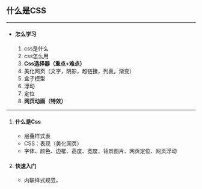 ## 什么是CSS

---

- #### 怎么学习

  1. css是什么
  2. css怎么用
  3. **Css选择器（重点+难点）**
  4. 美化网页（文字，阴影，超链接，列表，渐变）
  5. 盒子模型
  6. 浮动
  7. 定位
  8. **网页动画（特效）**

  

---

1. #### 什么是Css

   - 层叠样式表
   - CSS：表现（美化网页）
   - 字体、颜色、边框、高度、宽度、背景图片、网页定位、网页浮动

2. #### 快速入门

   - 内联样式规范，<style>可以编写css的代码，每一个声明最好用分号结尾
     - 语法：选择器{      声明1；  }
   - 外联样式：使用link外联**建议使用**
     - `<link rel="stylesheet" href="css/style.css">`
     - 优势：
       1. 内容和表现分离
       2. 网页结构表现统一，可以实现复用
       3. 样式十分的丰富
       4. 建议使用独立于html的css文件
       5. 利用SEO，容易被搜索引擎收录！

3. #### CSS的导入方式

   - 行内样式：`<h1 style="color: skyblue">标题</h1>`

   - 内部样式style标签：

     ```css
     <style>
         h1{
             color: skyblue;
         }
     </style>
     ```

   - 外部样式：`<link rel="stylesheet" href="css/style.css">`，属于HTML标签

   - **优先级：行内样式>内部样式>外部样式，遵循就近原则**

   - 扩展：CSS2.0用导入式，作用是引入CSS样式

     ```css
     <style>
         @import "css/style.css";
     </style>
     ```

---

 1. #### 选择器

    > 作用：选择叶敏上的某一个或者某一些元素

    

    - #### 基本选择器

      1. 标签选择器

         - 标签选择器会选择到页面上所有的此标签

           ```css
               <style>
                   h1{
                       color: skyblue;
                   }
               </style>
           ```

      2. 类选择器

         - 选择所有class属性一致的标签，跨标签

         - 格式：.class的名称{}

         - 好处：可以多个标签归类，是同一个class，可以复用

           ```css
             <style>
             .a{
               color: skyblue;
             }
             .b{
               color: greenyellow;
             }
             .c{
               color: pink;
             }
             </style>
           
           <h1 class="a">1</h1>
           <h1 class="b">2</h1>
           <h1 class="c">3</h1>
           ```

      3. id选择器

         - 格式：#ID名称{}

         - id必须保证全局唯一

           ```css
           <style>
               #a{
                 color: pink;
               }
               #b{
                 color: greenyellow;
               }
               #c{
                 color: skyblue;
               }
             </style>
           
           <h1 id="a">1</h1>
           <h1 id="b">2</h1>
           <h1 id="c">3</h1>
           ```

         - **优先级:id选择器>类选择器>标签选择器,不遵循就近原则**

    - #### 层次选择器

      1. 后代选择器

         - 在某个元素的后面

           ```css
                 body p{
                   background: skyblue;
                 }
           ```

      2. 子选择器

         - 一代 儿子

           ```css
                 body>p{
                   background: skyblue;
                 }
           ```

      3. 相邻兄弟选择器

         - 同辈，只有一个，相邻向下

           ```css
                 .active + p{
                   background: skyblue;
                 }
           ```

      4. 通用选择器

         - 当前选中元素的向下的所有兄弟元素

           ```css
             .active~p{
                   background: skyblue;
                 }
           ```

    - #### 结构伪类选择器

      1. 结构伪类：定位

         ```css
         <style>
             /* 1.ul第一个子元素
              2.ul最后一个子元素
              3.第一个p元素
              */
             ul li:first-child{
               background: skyblue;
             }
             ul li:last-child{
               background: pink;
             }
            /* 选择当前p元素的父级元素，选择父级元素的第一个，并且是当前元素才生效*/
            p:nth-child(1){
              background: greenyellow;
            }
             /* 选择当前父级元素的p元素的第二个元素*/
            p:nth-last-of-type(2){
              background: yellow;
            }
           </style>
         ```

    - 属性选择器

      1. 存在ID的元素：属性名=属性值（正则）{}	

         - =    绝对等于
         - *= 包含这个元素
         - ^= 以这个开头
         - ￥=以这个结尾
      
         ```html
         <!DOCTYPE html>
         <html lang="en">
         <head>
             <meta charset="UTF-8">
             <title>属性选择器</title>
         
           <style>
             .demo a{
               float: left;
               display: block;
               height: 50px;
               width: 50px;
               border-radius: 10px;
               background: skyblue;
               text-align: center;
               color: darkgray;
               text-decoration: none;
               margin-right: 5px;
               font: bold 20px/50px Arial;
             }
           /*  存在id属性的元素  a[]{}*/
             a[id=first]{
               background: pink;
             }
             a[class*="links"]{
               background: orange;
             }
           /*  选择href中以http开头的元素*/
             a[href^=http]{
               background: yellowgreen;
             }
             a[href$=pdf]{
               background: cornflowerblue;
             }
         
           </style>
         </head>
         <body>
         <p class="demo">
             <a href="https://www.taobao.com" class="links item first" id="first">1</a>
             <a href="" class="links item active" target="_blank" title="test">2</a>
             <a href="images/1.html" class="links item ">3</a>
             <a href="images/1.png" class="links item ">4</a>
             <a href="images/1.jpg" class="links item ">5</a>
             <a href="abc" class="links item ">6</a>
             <a href="/a.pdf" class="links item ">7</a>
             <a href="/abc.pdf" class="links item ">8</a>
             <a href="abc.doc" class="links item ">9</a>
             <a href="abcd.doc" class="links item last">10</a>
         </p>
         </body>
         </html>
         ```

---

1. #### 美化网页元素

   > 作用：有效的传递页面信息，美化网页，凸显页面的主题，提高用户体验

   - span标签
     1. 重点要突出的字使用span套起来
     
   - 字体样式：
     1. font-fiamily：字体
     
     2. font-size：字体大小
     
     3. font-weight：字体粗细
     
     4. color：字体颜色
     
     5. font简写 ：字体风格、字体粗细、大小、样式
     
        ```html
        <!DOCTYPE html>
        <html lang="en">
        <head>
            <meta charset="UTF-8">
            <title>字体样式</title>
          <style>
            body{
              font-family: "Agency FB",华文楷体;
              font-size: 18px;
                color: skyblue;
            }
            p:nth-of-type(1){
              font-weight: inherit;
            }
          </style>
        </head>
        <body>
        <h1>故事介绍</h1>
        <p>《魁拔》前身《灵山王》于2009年公布首段片花[1]，2010年4月，片方宣布将该系列更名为《魁拔》[9]，不久之后公布了系列中第一部动画电影的名称：《魁拔之十万火急》[10]。12月初，片方宣布将开展“全优声”配音演员选拔大赛，为本片遴选配音演员[11]。12月30日下午，片方宣布“全优声大赛”正式启动。同时片方还宣称，将与日本配音演员事务所81 Produce合作制作该片的日语版本[12]。</p>
        <p>2011年4月底，制作方北京青青树与曾成功运作《喜羊羊与灰太狼》的上海炫动签订合同，后者承诺为本片投入1700万的宣传费用[13]。6月29日，片方在北京万国城百老汇电影中心举行首映[14]。7月7日~8日，片方在北京、上海等地举办了数场首映宣传活动，数名日语版配音演员出席活动（其中柿原彻也与山口理惠出席了上海的宣传活动[15]，关俊彦出席了北京的宣传活动[16]）。</p>
        <p>'We get old and get used to each other. We think alike.We read each others minds. We know what the other wants without asking. Sometimes we irritate each other a little bit. Maybe sometimes take each other for granted. But once in awhile, like today, I meditate on it and realise how lucky I am to share my life with the greatest woman I ever met.'
        </p>
        </body>
        </html>
        
        ```
     
   - 文本样式

     1. 颜色

        - RGB： 0~F
        - RGBA： 0-1

     2. 对齐方式

        - **text-align：center；（居中）**

     3. 首行缩进

        - **text-indent: 2em;**  

     4. 行高

        - **line-height:12px;**
        - **行高等于高就是文本垂直居中**

     5. 下划线（装饰）等

        -  text-decoration:：underline;（上划线）
        -  text-decoration：line-through;(中划线)
        -  text-decoration：overline;(下划线)
        -  veretical-align：middle；（水平居中要有参照物）
        -  text-decoration:none;（超链接去下划线）
        
        ```html
        <!DOCTYPE html>
        <html lang="en">
        <head>
          <meta charset="UTF-8">
          <title>文本样式</title>
          <style>
              h1{
                color: RGBA(255,158,89,0.2);
                text-align: center;
              }
              p{
                text-indent: 2em;
                line-height: 30px;
              }
              .p1{
              text-decoration: underline;
              }
              .p2 {
                text-decoration: line-through;
              }
              .p3 {
                text-decoration: overline;
              }
          </style>
        </head>
        <body>
        <h1>故事介绍</h1>
        <p>《魁拔》前身《灵山王》于2009年公布首段片花[1]，2010年4月，片方宣布将该系列更名为《魁拔》[9]，不久之后公布了系列中第一部动画电影的名称：《魁拔之十万火急》[10]。12月初，片方宣布将开展“全优声”配音演员选拔大赛，为本片遴选配音演员[11]。12月30日下午，片方宣布“全优声大赛”正式启动。同时片方还宣称，将与日本配音演员事务所81 Produce合作制作该片的日语版本[12]。</p>
        <p>2011年4月底，制作方北京青青树与曾成功运作《喜羊羊与灰太狼》的上海炫动签订合同，后者承诺为本片投入1700万的宣传费用[13]。6月29日，片方在北京万国城百老汇电影中心举行首映[14]。7月7日~8日，片方在北京、上海等地举办了数场首映宣传活动，数名日语版配音演员出席活动（其中柿原彻也与山口理惠出席了上海的宣传活动[15]，关俊彦出席了北京的宣传活动[16]）。</p>
        <p>'We get old and get used to each other. We think alike.We read each others minds. We know what the other wants without asking. Sometimes we irritate each other a little bit. Maybe sometimes take each other for granted. But once in awhile, like today, I meditate on it and realise how lucky I am to share my life with the greatest woman I ever met.'
        </p>
        <p class="p1">123456789</p>
        <p class="p2">123456789</p>
        <p class="p3">123456789</p>
        </body>
        </html>
        
        ```
     
   - 超链接伪类

     1. a:hover{}   （鼠标悬浮颜色）

     2. a:active{}   （鼠标按住未释放的颜色）

     3. a:visited{}     (已访问)

     4. a:link{}          (未访问)

     5. text-shadow：阴影颜色、水平偏移、垂直偏移、阴影半径

        ```html
        <!DOCTYPE html>
        <html lang="en">
        <head>
            <meta charset="UTF-8">
            <title>超链接伪类</title>
            <style>
                a{
                    text-decoration: none;
                    color: black;
                }
                a:hover{
                    color: orange;
        
                }
                a:active{
                    color: skyblue;
                    font-size: 18px;
                }
                a:link{
                    color: yellow;
                }
                a:visited{
                    color: yellowgreen;
                }
                p:nth-last-of-type(1){
                    text-shadow: 1px 1px skyblue;
                }
            </style>
        </head>
        <body>
        
        <a href="#">
            <img src="image/a.jpg" alt="">
        </a>
        <p><a href="#">皮卡丘</a></p>
        <p><a href="#">黄色</a></p>
        <p><a href="#">电</a></p>
        
        
        </body>
        </html>
        
        ```

   - 

